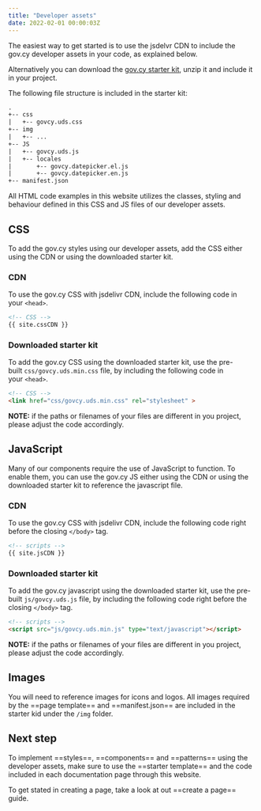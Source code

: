 ```yaml
---
title: "Developer assets"
date: 2022-02-01 00:00:03Z
--- 
```


The easiest way to get started is to use the jsdelvr CDN to include the gov.cy developer assets in your code, as explained below. 

Alternatively you can download the [gov.cy starter kit]({{site.distDownload}}), unzip it and include it in your project. 

The following file structure is included in the starter kit:
```html
.
+-- css
|   +-- govcy.uds.css
+-- img
|   +-- ...
+-- JS
|   +-- govcy.uds.js
|   +-- locales
|       +-- govcy.datepicker.el.js
|       +-- govcy.datepicker.en.js
+-- manifest.json
```

All HTML code examples in this website utilizes the classes, styling and behaviour defined in this CSS and JS files of our developer assets.

## CSS
To add the gov.cy styles using our developer assets, add the CSS either using the CDN or using the downloaded starter kit.

### CDN
To use the gov.cy CSS with jsdelivr CDN, include the following code in your `<head>`.

```html
<!-- CSS -->
{{ site.cssCDN }}
```
### Downloaded starter kit
To add the gov.cy CSS using the downloaded starter kit, use the pre-built `css/govcy.uds.min.css` file, by including the following code in your `<head>`.

```html
<!-- CSS -->
<link href="css/govcy.uds.min.css" rel="stylesheet" >
```

**NOTE:** if the paths or filenames of your files are different in you project, please adjust the code accordingly.

## JavaScript
Many of our components require the use of JavaScript to function. To enable them, you can use the gov.cy JS either using the CDN or using the downloaded starter kit to reference the javascript file.

### CDN
To use the gov.cy CSS with jsdelivr CDN, include the following code right before the closing `</body>` tag.

```html
<!-- scripts -->
{{ site.jsCDN }}
```

### Downloaded starter kit
To add the gov.cy javascript using the downloaded starter kit, use the pre-built `js/govcy.uds.js` file, by including the following code right before the closing `</body>` tag.

```html
<!-- scripts -->
<script src="js/govcy.uds.min.js" type="text/javascript"></script>
```

**NOTE:** if the paths or filenames of your files are different in you project, please adjust the code accordingly.

## Images

You will need to reference images for icons and logos. All images required by the ==page template== and ==manifest.json== are included in the starter kid under the `/img` folder.

## Next step

To implement ==styles==, ==components== and ==patterns== using the developer assets, make sure to use the ==starter template== and the code included in each documentation page through this website.

To get stated in creating a page, take a look at out ==create a page== guide. 
